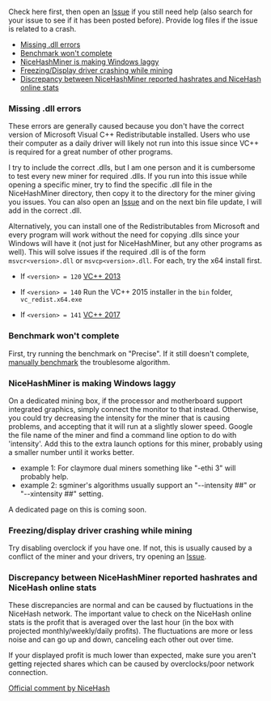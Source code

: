 Check here first, then open an [Issue](https://github.com/DillonN/NiceHashMiner/issues) if you still need help (also search for your issue to see if it has been posted before). Provide log files if the issue is related to a crash.

* [Missing .dll errors](#dllerrors)
* [Benchmark won't complete](#bench)
* [NiceHashMiner is making Windows laggy](#lag)
* [Freezing/Display driver crashing while mining](#ddcrash)
* [Discrepancy between NiceHashMiner reported hashrates and NiceHash online stats](#profitdisc) 

### <a ref="dllerrors"></a> Missing .dll errors

These errors are generally caused because you don't have the correct version of Microsoft Visual C++ Redistributable installed. Users who use their computer as a daily driver will likely not run into this issue since VC++ is required for a great number of other programs.

I try to include the correct .dlls, but I am one person and it is cumbersome to test every new miner for required .dlls. If you run into this issue while opening a specific miner, try to find the specific .dll file in the NiceHashMiner directory, then copy it to the directory for the miner giving you issues. You can also open an [Issue](https://github.com/DillonN/NiceHashMiner/issues) and on the next bin file update, I will add in the correct .dll.

Alternatively, you can install one of the Redistributables from Microsoft and every program will work without the need for copying .dlls since your Windows will have it (not just for NiceHashMiner, but any other programs as well). This will solve issues if the required .dll is of the form `msvcr<version>.dll` or `msvcp<version>.dll`. For each, try the x64 install first.

* If `<version> = 120` [VC++ 2013](https://www.microsoft.com/en-ca/download/details.aspx?id=40784)

* If `<version> = 140` Run the VC++ 2015 installer in the `bin` folder, `vc_redist.x64.exe`

* If `<version> = 141` [VC++ 2017](https://go.microsoft.com/fwlink/?LinkId=746572)

### <a ref="bench"></a> Benchmark won't complete

First, try running the benchmark on "Precise". If it still doesn't complete, [manually benchmark](https://github.com/DillonN/NiceHashMiner/wiki/Getting-started#manualbenchmarking) the troublesome algorithm.

### <a ref="lag"></a> NiceHashMiner is making Windows laggy

On a dedicated mining box, if the processor and motherboard support integrated graphics, simply connect the monitor to that instead. Otherwise, you could try decreasing the intensity for the miner that is causing problems, and accepting that it will run at a slightly slower speed. Google the file name of the miner and find a command line option to do with 'intensity'. Add this to the extra launch options for this miner, probably using a smaller number until it works better.
* example 1: For claymore dual miners something like "-ethi 3" will probably help.
* example 2: sgminer's algorithms usually support an "--intensity ##" or "--xintensity ##" setting.

A dedicated page on this is coming soon.

### <a ref="ddcrash"></a> Freezing/display driver crashing while mining

Try disabling overclock if you have one. If not, this is usually caused by a conflict of the miner and your drivers, try opening an [Issue](https://github.com/DillonN/NiceHashMiner/issues).

### <a ref="profitdisc"></a> Discrepancy between NiceHashMiner reported hashrates and NiceHash online stats

These discrepancies are normal and can be caused by fluctuations in the NiceHash network. The important value to check on the NiceHash online stats is the profit that is averaged over the last hour (in the box with projected monthly/weekly/daily profits). The fluctuations are more or less noise and can go up and down, canceling each other out over time.

If your displayed profit is much lower than expected, make sure you aren't getting rejected shares which can be caused by overclocks/poor network connection.

[Official comment by NiceHash](https://www.reddit.com/r/NiceHash/comments/6in4aw/mining_the_speed_on_the_web_is_not_the_same_as/)